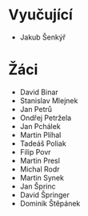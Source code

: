 # Vyučující

- Jakub Šenkýř

# Žáci

- David Binar
- Stanislav Mlejnek
- Jan Petrů
- Ondřej Petržela
- Jan Pchálek
- Martin Plíhal
- Tadeáš Poliak
- Filip Povr
- Martin Presl
- Michal Rodr
- Martin Synek
- Jan Šprinc
- David Špringer
- Dominik Štěpánek

